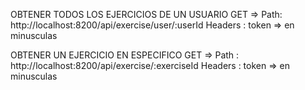 OBTENER TODOS LOS EJERCICIOS DE UN USUARIO
GET => Path: http://localhost:8200/api/exercise/user/:userId
Headers : token => en minusculas

OBTENER UN EJERCICIO EN ESPECIFICO
GET => Path : http://localhost:8200/api/exercise/:exerciseId
Headers : token => en minusculas